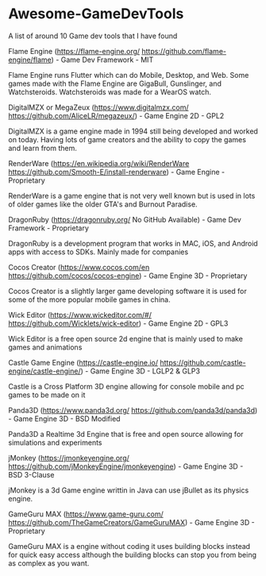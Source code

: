 # Awesome-GameDevTools
A list of around 10 Game dev tools that I have found

Flame Engine (https://flame-engine.org/ https://github.com/flame-engine/flame) - Game Dev Framework - MIT

Flame Engine runs Flutter which can do Mobile, Desktop, and Web. Some games made with the Flame Engine are GigaBull, Gunslinger, and Watchsteroids. Watchsteroids was made for a WearOS watch.

DigitalMZX or MegaZeux (https://www.digitalmzx.com/ https://github.com/AliceLR/megazeux/) - Game Engine 2D - GPL2

DigitalMZX is a game engine made in 1994 still being developed and worked on today. Having lots of game creators and the ability to copy the games and learn from them.

RenderWare (https://en.wikipedia.org/wiki/RenderWare https://github.com/Smooth-E/install-renderware) - Game Engine - Proprietary

RenderWare is a game engine that is not very well known but is used in lots of older games like the older GTA's and Burnout Paradise.

DragonRuby (https://dragonruby.org/ No GitHub Available) - Game Dev Framework - Proprietary

DragonRuby is a development program that works in MAC, iOS, and Android apps with access to SDKs. Mainly made for companies

Cocos Creator (https://www.cocos.com/en https://github.com/cocos/cocos-engine) - Game Engine 3D - Proprietary

Cocos Creator is a slightly larger game developing software it is used for some of the more popular mobile games in china.

Wick Editor (https://www.wickeditor.com/#/ https://github.com/Wicklets/wick-editor) - Game Engine 2D - GPL3

Wick Editor is a free open source 2d engine that is mainly used to make games and animations

Castle Game Engine (https://castle-engine.io/ https://github.com/castle-engine/castle-engine/) - Game Engine 3D - LGLP2 & GLP3

Castle is a Cross Platform 3D engine allowing for console mobile and pc games to be made on it

Panda3D (https://www.panda3d.org/ https://github.com/panda3d/panda3d) - Game Engine 3D - BSD Modified

Panda3D a Realtime 3d Engine that is free and open source allowing for simulations and experiments

jMonkey (https://jmonkeyengine.org/ https://github.com/jMonkeyEngine/jmonkeyengine) - Game Engine 3D - BSD 3-Clause

jMonkey is a 3d Game engine writtin in Java can use jBullet as its physics engine.

GameGuru MAX (https://www.game-guru.com/ https://github.com/TheGameCreators/GameGuruMAX) - Game Engine 3D - Proprietary

GameGuru MAX is a engine without coding it uses building blocks instead for quick easy access although the building blocks can stop you from being as complex as you want.
